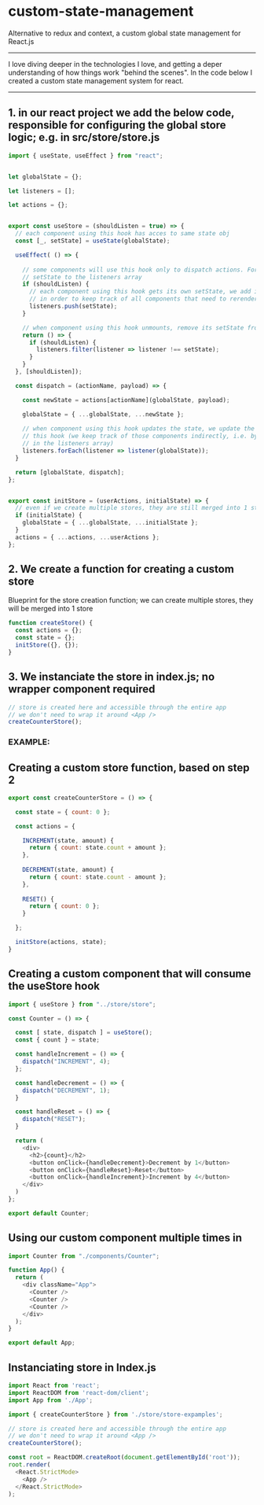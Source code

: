# custom-state-management
Alternative to redux and context, a custom global state management for React.js

---

I love diving deeper in the technologies I love, and getting a deper understanding of how things work "behind the scenes".
In the code below I created a custom state management system for react.

---

## 1. in our react project we add the below code, responsible for configuring the global store logic; e.g. in src/store/store.js

```js
import { useState, useEffect } from "react";


let globalState = {};

let listeners = [];

let actions = {};


export const useStore = (shouldListen = true) => {
  // each component using this hook has acces to same state obj
  const [_, setState] = useState(globalState);

  useEffect( () => {
    
    // some components will use this hook only to dispatch actions. For them we don't add their
    // setState to the listeners array
    if (shouldListen) {
      // each component using this hook gets its own setState, we add it to the listeners array
      // in order to keep track of all components that need to rerender
      listeners.push(setState);
    }

    // when component using this hook unmounts, remove its setState from listeners array
    return () => {
      if (shouldListen) {
        listeners.filter(listener => listener !== setState);
      }
    }
  }, [shouldListen]);

  const dispatch = (actionName, payload) => {

    const newState = actions[actionName](globalState, payload);

    globalState = { ...globalState, ...newState };
    
    // when component using this hook updates the state, we update the state for all components consuming
    // this hook (we keep track of those components indirectly, i.e. by storing their setState functions
    // in the listeners array)
    listeners.forEach(listener => listener(globalState));
  }

  return [globalState, dispatch];
};


export const initStore = (userActions, initialState) => {
  // even if we create multiple stores, they are still merged into 1 store
  if (initialState) {
    globalState = { ...globalState, ...initialState };
  }
  actions = { ...actions, ...userActions };
};

```


## 2. We create a function for creating a custom store

Blueprint for the store creation function; we can create multiple stores, they will be merged into 1 store

``` js
function createStore() {
  const actions = {};
  const state = {};
  initStore({}, {});
}
```


## 3. We instanciate the store in index.js; no wrapper component required

``` js
// store is created here and accessible through the entire app
// we don't need to wrap it around <App />
createCounterStore();
```


### EXAMPLE:

## Creating a custom store function, based on step 2
``` js
export const createCounterStore = () => {

  const state = { count: 0 };

  const actions = {

    INCREMENT(state, amount) {
      return { count: state.count + amount };
    },
    
    DECREMENT(state, amount) {
      return { count: state.count - amount };
    },
    
    RESET() {
      return { count: 0 };
    }

  };

  initStore(actions, state);
}
```

## Creating a custom component that will consume the useStore hook
``` js
import { useStore } from "../store/store";

const Counter = () => {

  const [ state, dispatch ] = useStore();
  const { count } = state;

  const handleIncrement = () => {
    dispatch("INCREMENT", 4);
  };

  const handleDecrement = () => {
    dispatch("DECREMENT", 1);
  }

  const handleReset = () => {
    dispatch("RESET");
  }

  return (
    <div>
      <h2>{count}</h2>
      <button onClick={handleDecrement}>Decrement by 1</button>
      <button onClick={handleReset}>Reset</button>
      <button onClick={handleIncrement}>Increment by 4</button>
    </div>
  )
};

export default Counter;
```


## Using our custom component multiple times in <App />

```js
import Counter from "./components/Counter";

function App() {
  return (
    <div className="App">
      <Counter />
      <Counter />
      <Counter />
    </div>
  );
}

export default App;

```

## Instanciating store in Index.js

```js
import React from 'react';
import ReactDOM from 'react-dom/client';
import App from './App';

import { createCounterStore } from './store/store-expamples';

// store is created here and accessible through the entire app
// we don't need to wrap it around <App />
createCounterStore();

const root = ReactDOM.createRoot(document.getElementById('root'));
root.render(
  <React.StrictMode>
    <App />
  </React.StrictMode>
);
```
